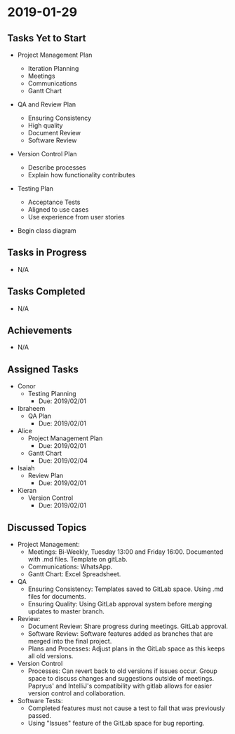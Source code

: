 # 2019-01-29

## Tasks Yet to Start

* Project Management Plan
    * Iteration Planning
    * Meetings
    * Communications
    * Gantt Chart
* QA and Review Plan
    * Ensuring Consistency
    * High quality
    * Document Review
    * Software Review
* Version Control Plan
    * Describe processes
    * Explain how functionality contributes
* Testing Plan
    * Acceptance Tests
    * Aligned to use cases
    * Use experience from user stories


* Begin class diagram

## Tasks in Progress

* N/A

## Tasks Completed

* N/A

## Achievements

* N/A
    
## Assigned Tasks

* Conor
    * Testing Planning
        * Due: 2019/02/01
* Ibraheem
    * QA Plan
        * Due: 2019/02/01
* Alice
    * Project Management Plan
        * Due: 2019/02/01
    * Gantt Chart
        * Due: 2019/02/04
* Isaiah
    * Review Plan
        * Due: 2019/02/01
* Kieran
    * Version Control
        * Due: 2019/02/01
## Discussed Topics

* Project Management: 
    * Meetings: Bi-Weekly, Tuesday 13:00 and Friday 16:00. Documented with .md files. Template on gitLab. 
    * Communications: WhatsApp. 
    * Gantt Chart: Excel Spreadsheet. 
* QA
    * Ensuring Consistency: Templates saved to GitLab space. Using .md files for documents.
    * Ensuring Quality: Using GitLab approval system before merging updates to master branch.
* Review: 
    * Document Review: Share progress during meetings. GitLab approval.
    * Software Review: Software features added as branches that are merged into the final project.
    * Plans and Processes: Adjust plans in the GitLab space as this keeps all old versions. 
* Version Control
    * Processes: Can revert back to old versions if issues occur. Group space to discuss changes and suggestions outside of meetings. Papryus' and IntelliJ's compatibility with gitlab allows for easier version control and collaboration.
* Software Tests:
    * Completed features must not cause a test to fail that was previously passed. 
    * Using "Issues" feature of the GitLab space for bug reporting. 
    
